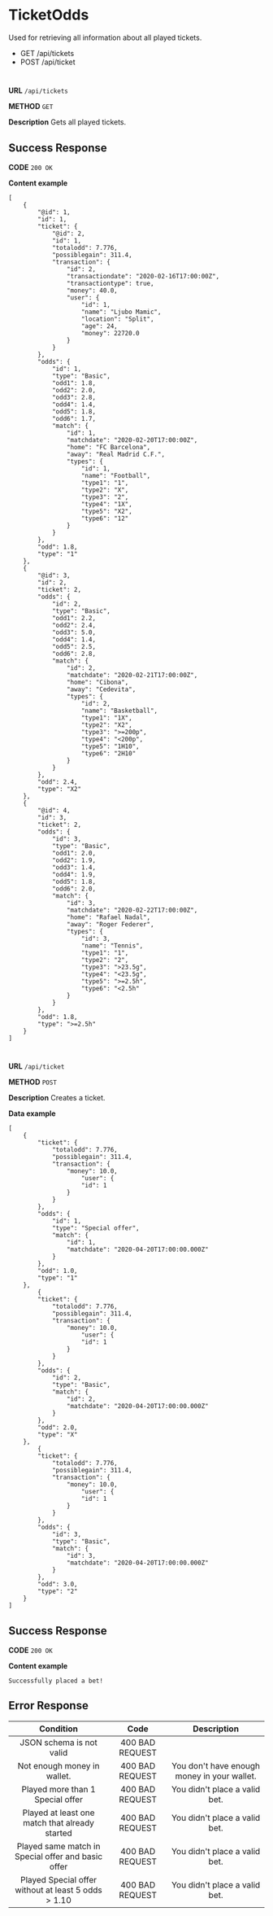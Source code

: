# TicketOdds

Used for retrieving all information about all played tickets.

* GET /api/tickets
* POST /api/ticket
#
**URL** ``` /api/tickets ```

**METHOD** ``` GET ```

**Description** Gets all played tickets.

## Success Response

**CODE** ``` 200 OK ```

**Content example**
```
[
    {
        "@id": 1,
        "id": 1,
        "ticket": {
            "@id": 2,
            "id": 1,
            "totalodd": 7.776,
            "possiblegain": 311.4,
            "transaction": {
                "id": 2,
                "transactiondate": "2020-02-16T17:00:00Z",
                "transactiontype": true,
                "money": 40.0,
                "user": {
                    "id": 1,
                    "name": "Ljubo Mamic",
                    "location": "Split",
                    "age": 24,
                    "money": 22720.0
                }
            }
        },
        "odds": {
            "id": 1,
            "type": "Basic",
            "odd1": 1.8,
            "odd2": 2.0,
            "odd3": 2.8,
            "odd4": 1.4,
            "odd5": 1.8,
            "odd6": 1.7,
            "match": {
                "id": 1,
                "matchdate": "2020-02-20T17:00:00Z",
                "home": "FC Barcelona",
                "away": "Real Madrid C.F.",
                "types": {
                    "id": 1,
                    "name": "Football",
                    "type1": "1",
                    "type2": "X",
                    "type3": "2",
                    "type4": "1X",
                    "type5": "X2",
                    "type6": "12"
                }
            }
        },
        "odd": 1.8,
        "type": "1"
    },
    {
        "@id": 3,
        "id": 2,
        "ticket": 2,
        "odds": {
            "id": 2,
            "type": "Basic",
            "odd1": 2.2,
            "odd2": 2.4,
            "odd3": 5.0,
            "odd4": 1.4,
            "odd5": 2.5,
            "odd6": 2.8,
            "match": {
                "id": 2,
                "matchdate": "2020-02-21T17:00:00Z",
                "home": "Cibona",
                "away": "Cedevita",
                "types": {
                    "id": 2,
                    "name": "Basketball",
                    "type1": "1X",
                    "type2": "X2",
                    "type3": ">=200p",
                    "type4": "<200p",
                    "type5": "1H10",
                    "type6": "2H10"
                }
            }
        },
        "odd": 2.4,
        "type": "X2"
    },
    {
        "@id": 4,
        "id": 3,
        "ticket": 2,
        "odds": {
            "id": 3,
            "type": "Basic",
            "odd1": 2.0,
            "odd2": 1.9,
            "odd3": 1.4,
            "odd4": 1.9,
            "odd5": 1.8,
            "odd6": 2.0,
            "match": {
                "id": 3,
                "matchdate": "2020-02-22T17:00:00Z",
                "home": "Rafael Nadal",
                "away": "Roger Federer",
                "types": {
                    "id": 3,
                    "name": "Tennis",
                    "type1": "1",
                    "type2": "2",
                    "type3": ">23.5g",
                    "type4": "<23.5g",
                    "type5": ">=2.5h",
                    "type6": "<2.5h"
                }
            }
        },
        "odd": 1.8,
        "type": ">=2.5h"
    }
]
```
#
**URL** ``` /api/ticket ```

**METHOD** ``` POST ```

**Description** Creates a ticket.

**Data example** 

```
[
    {
        "ticket": {
            "totalodd": 7.776,
            "possiblegain": 311.4,
            "transaction": {
                "money": 10.0,
                    "user": {
                    "id": 1
                }
            }
        },
        "odds": {
            "id": 1,
            "type": "Special offer",
            "match": {
            	"id": 1,
            	"matchdate": "2020-04-20T17:00:00.000Z"
            }
        },
        "odd": 1.0,
        "type": "1"
    },
        {
        "ticket": {
            "totalodd": 7.776,
            "possiblegain": 311.4,
            "transaction": {
                "money": 10.0,
                    "user": {
                    "id": 1
                }
            }
        },
        "odds": {
            "id": 2,
            "type": "Basic",
            "match": {
            	"id": 2,
            	"matchdate": "2020-04-20T17:00:00.000Z"
            }
        },
        "odd": 2.0,
        "type": "X"
    },
        {
        "ticket": {
            "totalodd": 7.776,
            "possiblegain": 311.4,
            "transaction": {
                "money": 10.0,
                    "user": {
                    "id": 1
                }
            }
        },
        "odds": {
            "id": 3,
            "type": "Basic",
            "match": {
            	"id": 3,
            	"matchdate": "2020-04-20T17:00:00.000Z"
            }
        },
        "odd": 3.0,
        "type": "2"
    }
]
```
## Success Response

**CODE** ``` 200 OK ```

**Content example**

```
Successfully placed a bet!
```

## Error Response

|Condition|Code|Description|
|:---:|:---:|:---:|
|JSON schema is not valid|400 BAD REQUEST||
|Not enough money in wallet.|400 BAD REQUEST|You don't have enough money in your wallet.|
|Played more than 1 Special offer|400 BAD REQUEST|You didn't place a valid bet.|
|Played at least one match that already started|400 BAD REQUEST|You didn't place a valid bet.|
|Played same match in Special offer and basic offer|400 BAD REQUEST|You didn't place a valid bet.|
|Played Special offer without at least 5 odds > 1.10|400 BAD REQUEST|You didn't place a valid bet.|